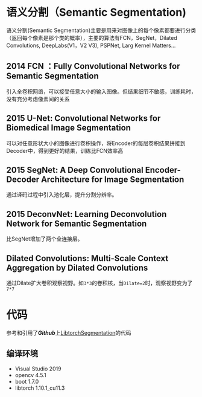 # **语义分割（Semantic Segmentation)**

语义分割(Semantic Segmentation)主要是用来对图像上的每个像素都要进行分类（返回每个像素是那个类的概率），主要的算法有FCN，SegNet，Dilated Convolutions, DeepLabs(V1，V2 V3), PSPNet, Larg Kernel Matters...

## 2014 **FCN ：Fully Convolutional Networks for Semantic Segmentation**
引入全卷积网络，可以接受任意大小的输入图像。但结果细节不敏感，训练耗时，没有充分考虑像素间的关系

## 2015 **U-Net: Convolutional Networks for Biomedical Image Segmentation**
可以对任意形状大小的图像进行卷积操作，将Encoder的每层卷积结果拼接到Decoder中，得到更好的结果，训练比FCN效率高

## 2015 **SegNet: A Deep Convolutional Encoder-Decoder Architecture for Image Segmentation**
通过译码过程中引入池化层，提升分割分辨率。

## 2015 **DeconvNet: Learning Deconvolution Network for Semantic Segmentation**
比SegNet增加了两个全连接层。

## **Dilated Convolutions: Multi-Scale Context Aggregation by Dilated Convolutions**
通过Dilate扩大卷积观察视野。如`3*3`的卷积核，当`Dilate=2`时，观察视野变为了`7*7`

# 代码

参考和引用了***Github***上[LibtorchSegmentation](https://github.com/AllentDan/LibtorchSegmentation)的代码
## 编译环境
- Visual Studio 2019
- opencv 4.5.1
- boot 1.7.0
- libtorch 1.10.1_cu11.3
  